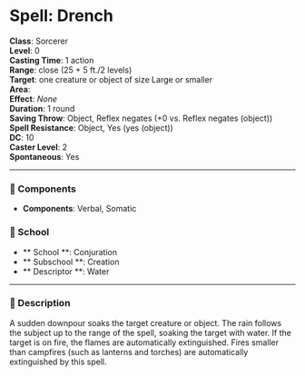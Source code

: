 
# Spell: Drench
**Class**: Sorcerer  
**Level**: 0  
**Casting Time**: 1 action  
**Range**: close (25 + 5 ft./2 levels)  
**Target**: one creature or object of size Large or smaller  
**Area**:   
**Effect**: _None_  
**Duration**: 1 round  
**Saving Throw**: Object, Reflex negates (+0 vs. Reflex negates (object))  
**Spell Resistance**: Object, Yes (yes (object))  
**DC**: 10  
**Caster Level**: 2  
**Spontaneous**: Yes

---

### 🔮 Components
- **Components**: Verbal, Somatic

### 🏫 School
- ** School **: Conjuration
- ** Subschool **: Creation
- ** Descriptor **: Water
---

### 📜 Description
A sudden downpour soaks the target creature or object. The rain follows the subject up to the range of the spell, soaking the target with water. If the target is on fire, the flames are automatically extinguished. Fires smaller than campfires (such as lanterns and torches) are automatically extinguished by this spell.
